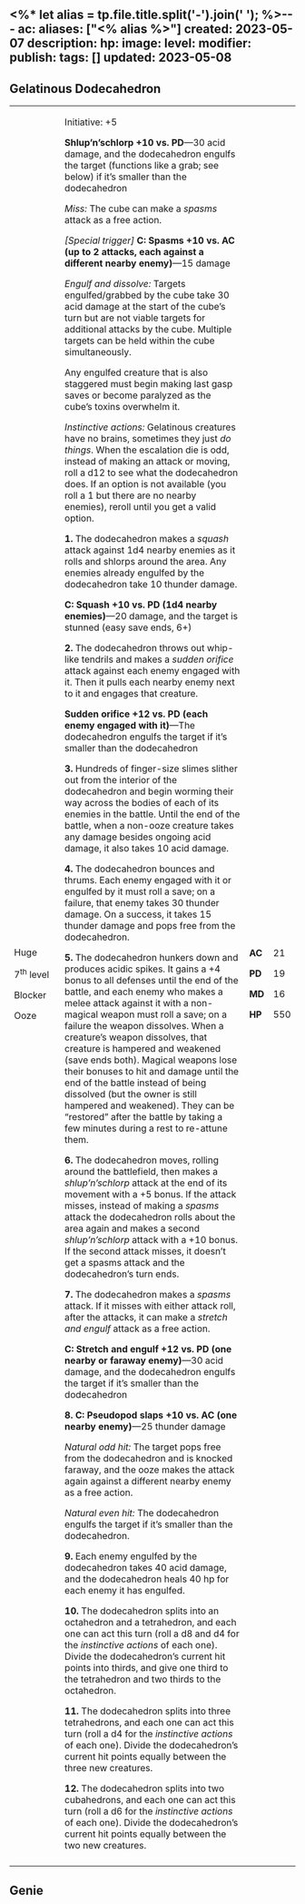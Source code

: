 <%* let alias = tp.file.title.split('-').join(' '); %>---
ac: 
aliases: ["<% alias %>"]
created: 2023-05-07
description: 
hp: 
image: 
level: 
modifier: 
publish: 
tags: []
updated: 2023-05-08
---

## Gelatinous Dodecahedron

<table>
<colgroup>
<col style="width: 18%" />
<col style="width: 68%" />
<col style="width: 5%" />
<col style="width: 7%" />
</colgroup>
<tbody>
<tr class="odd">
<td><p>Huge</p>
<p>7<sup>th</sup> level</p>
<p>Blocker</p>
<p>Ooze</p></td>
<td><p>Initiative: +5</p>
<p><strong>Shlup’n’schlorp +10 vs. PD</strong>—30 acid damage, and the
dodecahedron engulfs the target (functions like a grab; see below) if
it’s smaller than the dodecahedron</p>
<p><em>Miss:</em> The cube can make a <em>spasms</em> attack as a free
action.</p>
<p><em>[Special trigger]</em> <strong>C: Spasms +10 vs. AC (up to 2
attacks, each against a different nearby enemy)</strong>—15 damage</p>
<p><em>Engulf and dissolve:</em> Targets engulfed/grabbed by the cube
take 30 acid damage at the start of the cube’s turn but are not viable
targets for additional attacks by the cube. Multiple targets can be held
within the cube simultaneously.</p>
<p>Any engulfed creature that is also staggered must begin making last
gasp saves or become paralyzed as the cube’s toxins overwhelm it.</p>
<p><em>Instinctive actions:</em> Gelatinous creatures have no brains,
sometimes they just <em>do things</em>. When the escalation die is odd,
instead of making an attack or moving, roll a d12 to see what the
dodecahedron does. If an option is not available (you roll a 1 but there
are no nearby enemies), reroll until you get a valid option.</p>
<p><strong>1.</strong> The dodecahedron makes a <em>squash</em> attack
against 1d4 nearby enemies as it rolls and shlorps around the area. Any
enemies already engulfed by the dodecahedron take 10 thunder damage.</p>
<p><strong>C: Squash +10 vs. PD (1d4 nearby enemies)</strong>—20 damage,
and the target is stunned (easy save ends, 6+)</p>
<p><strong>2.</strong> The dodecahedron throws out whip-like tendrils
and makes a <em>sudden orifice</em> attack against each enemy engaged
with it. Then it pulls each nearby enemy next to it and engages that
creature.</p>
<p><strong>Sudden orifice +12 vs. PD (each enemy engaged with
it)</strong>—The dodecahedron engulfs the target if it’s smaller than
the dodecahedron</p>
<p><strong>3.</strong> Hundreds of finger-size slimes slither out from
the interior of the dodecahedron and begin worming their way across the
bodies of each of its enemies in the battle. Until the end of the
battle, when a non-ooze creature takes any damage besides ongoing acid
damage, it also takes 10 acid damage.</p>
<p><strong>4.</strong> The dodecahedron bounces and thrums. Each enemy
engaged with it or engulfed by it must roll a save; on a failure, that
enemy takes 30 thunder damage. On a success, it takes 15 thunder damage
and pops free from the dodecahedron.</p>
<p><strong>5.</strong> The dodecahedron hunkers down and produces acidic
spikes. It gains a +4 bonus to all defenses until the end of the battle,
and each enemy who makes a melee attack against it with a non-magical
weapon must roll a save; on a failure the weapon dissolves. When a
creature’s weapon dissolves, that creature is hampered and weakened
(save ends both). Magical weapons lose their bonuses to hit and damage
until the end of the battle instead of being dissolved (but the owner is
still hampered and weakened). They can be “restored” after the battle by
taking a few minutes during a rest to re-attune them.</p>
<p><strong>6.</strong> The dodecahedron moves, rolling around the
battlefield, then makes a <em>shlup’n’schlorp</em> attack at the end of
its movement with a +5 bonus. If the attack misses, instead of making a
<em>spasms</em> attack the dodecahedron rolls about the area again and
makes a second <em>shlup’n’schlorp</em> attack with a +10 bonus. If the
second attack misses, it doesn’t get a spasms attack and the
dodecahedron’s turn ends.</p>
<p><strong>7.</strong> The dodecahedron makes a <em>spasms</em> attack.
If it misses with either attack roll, after the attacks, it can make a
<em>stretch and engulf</em> attack as a free action.</p>
<p><strong>C: Stretch and engulf +12 vs. PD (one nearby or faraway
enemy)</strong>—30 acid damage, and the dodecahedron engulfs the target
if it’s smaller than the dodecahedron</p>
<p><strong>8. C: Pseudopod slaps +10 vs. AC (one nearby
enemy)</strong>—25 thunder damage</p>
<p><em>Natural odd hit:</em> The target pops free from the dodecahedron
and is knocked faraway, and the ooze makes the attack again against a
different nearby enemy as a free action.</p>
<p><em>Natural even hit:</em> The dodecahedron engulfs the target if
it’s smaller than the dodecahedron.</p>
<p><strong>9.</strong> Each enemy engulfed by the dodecahedron takes 40
acid damage, and the dodecahedron heals 40 hp for each enemy it has
engulfed.</p>
<p><strong>10.</strong> The dodecahedron splits into an octahedron and a
tetrahedron, and each one can act this turn (roll a d8 and d4 for the
<em>instinctive actions</em> of each one). Divide the dodecahedron’s
current hit points into thirds, and give one third to the tetrahedron
and two thirds to the octahedron.</p>
<p><strong>11.</strong> The dodecahedron splits into three tetrahedrons,
and each one can act this turn (roll a d4 for the <em>instinctive
actions</em> of each one). Divide the dodecahedron’s current hit points
equally between the three new creatures.</p>
<p><strong>12.</strong> The dodecahedron splits into two cubahedrons,
and each one can act this turn (roll a d6 for the <em>instinctive
actions</em> of each one). Divide the dodecahedron’s current hit points
equally between the two new creatures.</p></td>
<td><p><strong>AC</strong></p>
<p><strong>PD</strong></p>
<p><strong>MD</strong></p>
<p><strong>HP</strong></p></td>
<td><p>21</p>
<p>19</p>
<p>16</p>
<p>550</p></td>
</tr>
<tr class="even">
<td></td>
<td></td>
<td></td>
<td></td>
</tr>
</tbody>
</table>

## Genie
